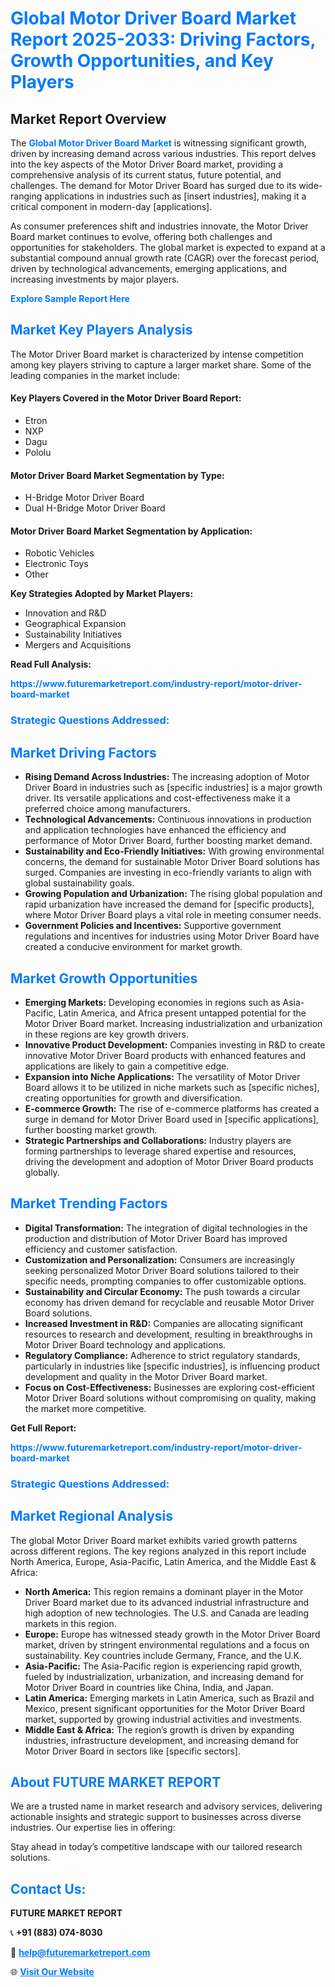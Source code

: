 <h1 style="color: #007BFF;">Global Motor Driver Board Market Report 2025-2033: Driving Factors, Growth Opportunities, and Key Players</h1>

<section id="overview">
<h2>Market Report Overview</h2>
<p>The <a href="https://www.futuremarketreport.com/industry-report/motor-driver-board-market" style="color: #007BFF; text-decoration: none;"><strong>Global Motor Driver Board Market</strong></a> is witnessing significant growth, driven by increasing demand across various industries. This report delves into the key aspects of the Motor Driver Board market, providing a comprehensive analysis of its current status, future potential, and challenges. The demand for Motor Driver Board has surged due to its wide-ranging applications in industries such as [insert industries], making it a critical component in modern-day [applications].</p>
<p>As consumer preferences shift and industries innovate, the Motor Driver Board market continues to evolve, offering both challenges and opportunities for stakeholders. The global market is expected to expand at a substantial compound annual growth rate (CAGR) over the forecast period, driven by technological advancements, emerging applications, and increasing investments by major players.</p>
</section>

<section id="overview">
<p><a href="https://www.futuremarketreport.com/request-sample/reportId=86719" style="color: #007BFF; text-decoration: none;"><strong>Explore Sample Report Here</strong></a></p>
</section>

<section id="key-players">
<h2 style="color: #007BFF;">Market Key Players Analysis</h2>
<p>The Motor Driver Board market is characterized by intense competition among key players striving to capture a larger market share. Some of the leading companies in the market include:</p>
<h4>Key Players Covered in the Motor Driver Board Report:</h4>
<ul><li>Etron</li><li>NXP</li><li>Dagu</li><li>Pololu</li></ul>
<h4>Motor Driver Board Market Segmentation by Type:</h4>
<ul><li>H-Bridge Motor Driver Board</li><li>Dual H-Bridge Motor Driver Board</li></ul>

<h4>Motor Driver Board Market Segmentation by Application:</h4>
<ul><li>Robotic Vehicles</li><li>Electronic Toys</li><li>Other</li></ul>
<p><strong>Key Strategies Adopted by Market Players:</strong></p>
<ul>
<li>Innovation and R&D</li>
<li>Geographical Expansion</li>
<li>Sustainability Initiatives</li>
<li>Mergers and Acquisitions</li>
</ul>
</section>

<section>
<p><strong>Read Full Analysis: </strong></p><a href="https://www.futuremarketreport.com/industry-report/motor-driver-board-market" style="color: #007BFF; text-decoration: none;"><strong>https://www.futuremarketreport.com/industry-report/motor-driver-board-market</strong></a>
<h3 style="color: #007BFF;">Strategic Questions Addressed:</h3>
</section>

<section id="driving-factors">
<h2 style="color: #007BFF;">Market Driving Factors</h2>
<ul>
<li><strong>Rising Demand Across Industries:</strong> The increasing adoption of Motor Driver Board in industries such as [specific industries] is a major growth driver. Its versatile applications and cost-effectiveness make it a preferred choice among manufacturers.</li>
<li><strong>Technological Advancements:</strong> Continuous innovations in production and application technologies have enhanced the efficiency and performance of Motor Driver Board, further boosting market demand.</li>
<li><strong>Sustainability and Eco-Friendly Initiatives:</strong> With growing environmental concerns, the demand for sustainable Motor Driver Board solutions has surged. Companies are investing in eco-friendly variants to align with global sustainability goals.</li>
<li><strong>Growing Population and Urbanization:</strong> The rising global population and rapid urbanization have increased the demand for [specific products], where Motor Driver Board plays a vital role in meeting consumer needs.</li>
<li><strong>Government Policies and Incentives:</strong> Supportive government regulations and incentives for industries using Motor Driver Board have created a conducive environment for market growth.</li>
</ul>
</section>

<section id="growth-opportunities">
<h2 style="color: #007BFF;">Market Growth Opportunities</h2>
<ul>
<li><strong>Emerging Markets:</strong> Developing economies in regions such as Asia-Pacific, Latin America, and Africa present untapped potential for the Motor Driver Board market. Increasing industrialization and urbanization in these regions are key growth drivers.</li>
<li><strong>Innovative Product Development:</strong> Companies investing in R&D to create innovative Motor Driver Board products with enhanced features and applications are likely to gain a competitive edge.</li>
<li><strong>Expansion into Niche Applications:</strong> The versatility of Motor Driver Board allows it to be utilized in niche markets such as [specific niches], creating opportunities for growth and diversification.</li>
<li><strong>E-commerce Growth:</strong> The rise of e-commerce platforms has created a surge in demand for Motor Driver Board used in [specific applications], further boosting market growth.</li>
<li><strong>Strategic Partnerships and Collaborations:</strong> Industry players are forming partnerships to leverage shared expertise and resources, driving the development and adoption of Motor Driver Board products globally.</li>
</ul>
</section>

<section id="trending-factors">
<h2 style="color: #007BFF;">Market Trending Factors</h2>
<ul>
<li><strong>Digital Transformation:</strong> The integration of digital technologies in the production and distribution of Motor Driver Board has improved efficiency and customer satisfaction.</li>
<li><strong>Customization and Personalization:</strong> Consumers are increasingly seeking personalized Motor Driver Board solutions tailored to their specific needs, prompting companies to offer customizable options.</li>
<li><strong>Sustainability and Circular Economy:</strong> The push towards a circular economy has driven demand for recyclable and reusable Motor Driver Board solutions.</li>
<li><strong>Increased Investment in R&D:</strong> Companies are allocating significant resources to research and development, resulting in breakthroughs in Motor Driver Board technology and applications.</li>
<li><strong>Regulatory Compliance:</strong> Adherence to strict regulatory standards, particularly in industries like [specific industries], is influencing product development and quality in the Motor Driver Board market.</li>
<li><strong>Focus on Cost-Effectiveness:</strong> Businesses are exploring cost-efficient Motor Driver Board solutions without compromising on quality, making the market more competitive.</li>
</ul>
</section>

<section>
<p><strong>Get Full Report: </strong></p><a href="https://www.futuremarketreport.com/industry-report/motor-driver-board-market" style="color: #007BFF; text-decoration: none;"><strong>https://www.futuremarketreport.com/industry-report/motor-driver-board-market</strong></a>
<h3 style="color: #007BFF;">Strategic Questions Addressed:</h3>
</section>


<section id="regional-analysis">
<h2 style="color: #007BFF;">Market Regional Analysis</h2>
<p>The global Motor Driver Board market exhibits varied growth patterns across different regions. The key regions analyzed in this report include North America, Europe, Asia-Pacific, Latin America, and the Middle East & Africa:</p>
<ul>
<li><strong>North America:</strong> This region remains a dominant player in the Motor Driver Board market due to its advanced industrial infrastructure and high adoption of new technologies. The U.S. and Canada are leading markets in this region.</li>
<li><strong>Europe:</strong> Europe has witnessed steady growth in the Motor Driver Board market, driven by stringent environmental regulations and a focus on sustainability. Key countries include Germany, France, and the U.K.</li>
<li><strong>Asia-Pacific:</strong> The Asia-Pacific region is experiencing rapid growth, fueled by industrialization, urbanization, and increasing demand for Motor Driver Board in countries like China, India, and Japan.</li>
<li><strong>Latin America:</strong> Emerging markets in Latin America, such as Brazil and Mexico, present significant opportunities for the Motor Driver Board market, supported by growing industrial activities and investments.</li>
<li><strong>Middle East & Africa:</strong> The region’s growth is driven by expanding industries, infrastructure development, and increasing demand for Motor Driver Board in sectors like [specific sectors].</li>
</ul>
</section>

<footer>
<h2 style="color: #007BFF;">About FUTURE MARKET REPORT</h2>
<p>We are a trusted name in market research and advisory services, delivering actionable insights and strategic support to businesses across diverse industries. Our expertise lies in offering:</p>

<p>Stay ahead in today’s competitive landscape with our tailored research solutions.</p>

<h2 style="color: #007BFF;">Contact Us:</h2>
<p><strong>FUTURE MARKET REPORT</strong></p>
<p>📞 <strong>+91 (883) 074-8030</strong></p>
<p>📧 <strong><a href="mailto:help@futuremarketreport.com" style="color: #007BFF;">help@futuremarketreport.com</a></strong></p>
<p>🌐 <strong><a href="https://www.futuremarketreport.com/" style="color: #007BFF;">Visit Our Website</a></strong></p>
</footer>